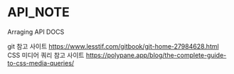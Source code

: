 # API_NOTE
Arraging API DOCS

git 참고 사이트
https://www.lesstif.com/gitbook/git-home-27984628.html
CSS 미디어 쿼리 참고 사이트
https://polypane.app/blog/the-complete-guide-to-css-media-queries/
